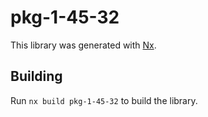 # pkg-1-45-32

This library was generated with [Nx](https://nx.dev).

## Building

Run `nx build pkg-1-45-32` to build the library.
